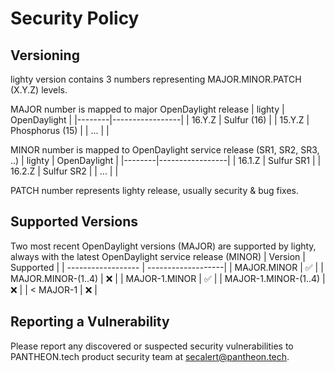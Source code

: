 # Security Policy

## Versioning 

lighty version contains 3 numbers representing MAJOR.MINOR.PATCH (X.Y.Z) levels.

MAJOR number is mapped to major OpenDaylight release
| lighty | OpenDaylight    |
|--------|-----------------|
| 16.Y.Z | Sulfur (16)     |
| 15.Y.Z | Phosphorus (15) |
| ...    |                 |

MINOR number is mapped to OpenDaylight service release (SR1, SR2, SR3, ..)
| lighty | OpenDaylight    |
|--------|-----------------|
| 16.1.Z | Sulfur SR1      |
| 16.2.Z | Sulfur SR2      |
| ...    |                 |

PATCH number represents lighty release, usually security & bug fixes.

## Supported Versions

Two most recent OpenDaylight versions (MAJOR) are supported by lighty, always with the latest OpenDaylight service release (MINOR)
| Version              | Supported          |
| ------------------   | -------------------|
| MAJOR.MINOR          | :white_check_mark: |
| MAJOR.MINOR-(1..4)   | :x:                |
| MAJOR-1.MINOR        | :white_check_mark: |
| MAJOR-1.MINOR-(1..4) | :x:                |
| < MAJOR-1            | :x:                |

## Reporting a Vulnerability

Please report any discovered or suspected security vulnerabilities to PANTHEON.tech product security team at secalert@pantheon.tech.

